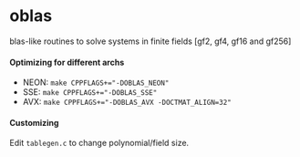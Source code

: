 # oblas

blas-like routines to solve systems in finite fields [gf2, gf4, gf16 and gf256]

#### Optimizing for different archs
 - NEON: `make CPPFLAGS+="-DOBLAS_NEON"`
 - SSE: `make CPPFLAGS+="-DOBLAS_SSE"`
 - AVX: `make CPPFLAGS+="-DOBLAS_AVX -DOCTMAT_ALIGN=32"`

#### Customizing
Edit `tablegen.c` to change polynomial/field size.

